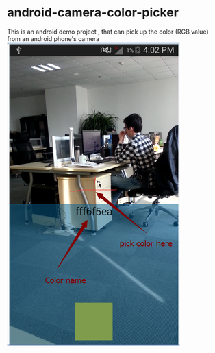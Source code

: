# android-camera-color-picker
This is an android demo project , that can pick up the color (RGB value) from an android phone's camera
![image](https://github.com/pangguoming/android-camera-color-picker/blob/master/screenshot/20160405160629.png)
